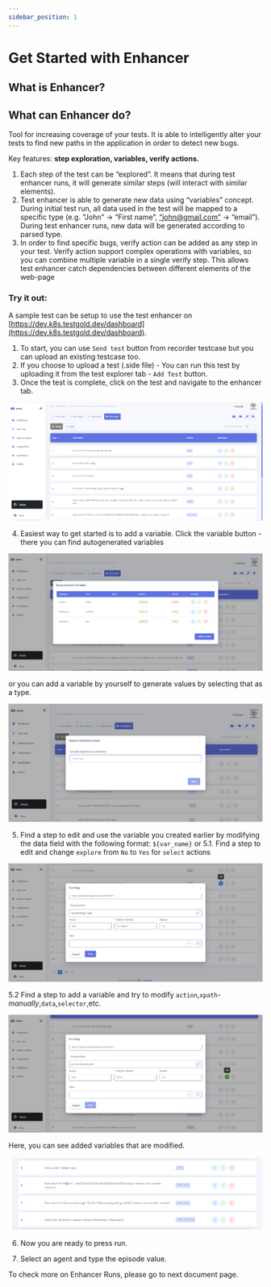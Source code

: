 ```yaml
---
sidebar_position: 1
---
```


# Get Started with Enhancer 

## What is Enhancer? 


## What can Enhancer do?


Tool for increasing coverage of your tests. It is able to intelligently alter your tests to find new paths in the application in order to detect new bugs.

Key features: **step exploration, variables, verify actions.**

1. Each step of the test can be “explored”. It means that during test enhancer runs, it will generate similar steps (will interact with similar elements).
2. Test enhancer is able to generate new data using “variables” concept. During initial test run, all data used in the test will be mapped to a specific type (e.g. “John” -> “First name”, [“john@gmail.com”](“john@gmail.com”) -> “email”). During test enhancer runs, new data will be generated according to parsed type.
3. In order to find specific bugs, verify action can be added as any step in your test. Verify action support complex operations with variables, so you can combine multiple variable in a single verify step. This allows test enhancer catch dependencies between different elements of the web-page

### Try it out:

A sample test can be setup to use the test enhancer on [https://dev.k8s.testgold.dev/dashboard](https://dev.k8s.testgold.dev/dashboard).


1. To start, you can use `Send test` button from recorder testcase but you can upload an existing testcase too.
2. If you choose to upload a test (.side file) - You can run this test by uploading it from the test explorer tab - `Add Test` button.
3. Once the test is complete, click on the test and navigate to the enhancer tab.

![Quikly Dashboard](/img/enhancer.png)


4. Easiest way to get started is to add a variable. Click the variable button - there you can find autogenerated variables 

![Quikly Dashboard](/img/add.png)

or you can add a variable by yourself to generate values by selecting that as a type.

![Quikly Dashboard](/img/variable.png)

5. Find a step to edit and use the variable you created earlier by modifying the data field with the following format: `${var_name}`
or 
5.1.  Find a step to edit and change `explore` from `No` to `Yes` for `select` actions

![Quikly Dashboard](/img/edit.png)

5.2  Find a step to add a variable and try to modify `action`,`xpath`-*manually*,`data`,`selector`,etc.

![Quikly Dashboard](/img/addd.png)

Here, you can see added variables that are modified.

![Quikly Dashboard](/img/add1.png)


6. Now you are ready to press run.

7. Select an agent and type the episode value.

To check more on Enhancer Runs, please go to next document page.
